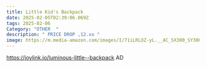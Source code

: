 ```yaml
---
title: Little Kid's Backpack
date: 2025-02-05T02:39:06.069Z
tags: 2025-02-06
Category: "OTHER  "
description: " PRICE DROP ,12.xx "
image: https://m.media-amazon.com/images/I/71iLRLOZ-yL.__AC_SX300_SY300_QL70_FMwebp_.jpg
---
```

https://joylink.io/luminous-little--backpack   AD
